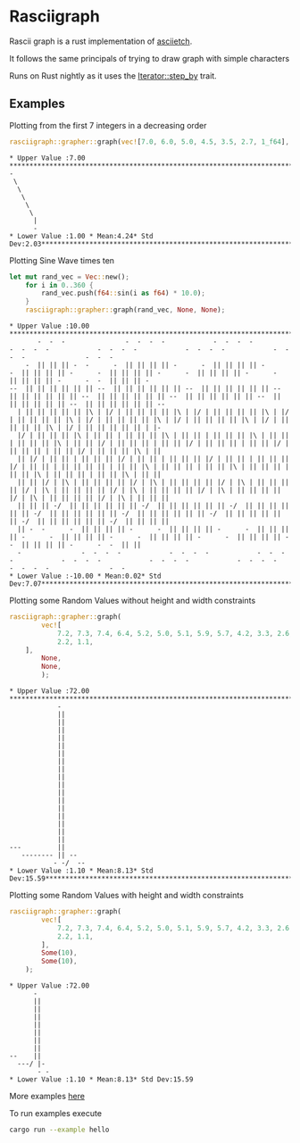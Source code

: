 # Rasciigraph

Rascii graph is a rust implementation of [asciietch](https://github.com/linkedin/asciietch).

It follows the same principals of trying to draw graph with simple characters

Runs on Rust nightly as it uses the [Iterator::step_by](https://doc.rust-lang.org/std/iter/trait.Iterator.html#method.step_by) trait.

## Examples

Plotting from the first 7 integers in a decreasing order
```rust
rasciigraph::grapher::graph(vec![7.0, 6.0, 5.0, 4.5, 3.5, 2.7, 1_f64], None, None);
```

```
* Upper Value :7.00 ****************************************************************************************************************************************************************
-
 \
  \
   \
    \
     \
      |
      -
* Lower Value :1.00 * Mean:4.24* Std Dev:2.03***************************************************************************************************************************************
```

Plotting Sine Wave times ten
```rust
let mut rand_vec = Vec::new();
    for i in 0..360 {
        rand_vec.push(f64::sin(i as f64) * 10.0);
    }
    rasciigraph::grapher::graph(rand_vec, None, None);

```

```
* Upper Value :10.00 ***************************************************************************************************************************************************************
       -  -  -               -  -  -  -            -  -  -  -            -  -  -  -            -  -  -  -            -  -  -  -            -  -  -  -               -  -  -
    -  || || || -  -      -  || || || || -      -  || || || || -      -  || || || || -      -  || || || || -      -  || || || || -      -  || || || || -      -  -  || || || -
--  || || || || || || --  || || || || || || --  || || || || || || --  || || || || || || --  || || || || || || --  || || || || || || --  || || || || || || --  || || || || || || --
  | || || || || || |\ | |/ | || || || || |\ | |/ | || || || || |\ | |/ | || || || || |\ | |/ | || || || || |\ | |/ | || || || || |\ | |/ | || || || || |\ | |/ | || || || || || | |-
  |/ | || || || |\ | || || | || || || |\ | || || | || || || |\ | || || | || || || |\ | || || |/ | || || || | || || |/ | || || || | || || |/ | || || || | || || |/ | || || || |\ | ||
  || |/ | || || | || || || |/ | || || | || || || |/ | || || | || || || |/ | || || | || || || || | || || |\ | || || || | || || |\ | || || || | || || |\ | || || || | || || |\ | || ||
  || || |/ | |\ | || || || || |/ | |\ | || || || || |/ | |\ | || || || || |/ | |\ | || || || || |/ | |\ | || || || || |/ | |\ | || || || || |/ | |\ | || || || || |/ | |\ | || || ||
  || || || -/  || || || || || || -/  || || || || || || -/  || || || || || || -/  || || || || || || -/  || || || || || || -/  || || || || || || -/  || || || || || || -/  || || || ||
  || -  -      -  || || || || -      -  || || || || -      -  || || || || -      -  || || || || -      -  || || || || -      -  || || || || -      -  || || || || -      -  -  || ||
  -               -  -  -  -            -  -  -  -            -  -  -  -            -  -  -  -            -  -  -  -            -  -  -  -            -  -  -  -               -  -
* Lower Value :-10.00 * Mean:0.02* Std Dev:7.07*************************************************************************************************************************************
```

Plotting some Random Values without height and width constraints
```rust
rasciigraph::grapher::graph(
        vec![
            7.2, 7.3, 7.4, 6.4, 5.2, 5.0, 5.1, 5.9, 5.7, 4.2, 3.3, 2.6, 72.0, 2.1, 2.3, 3.2, 6.2,
            2.2, 1.1,
    ],
        None,
        None,
        );
```

```
* Upper Value :72.00 ***************************************************************************************************************************************************************
            -
            ||
            ||
            ||
            ||
            ||
            ||
            ||
            ||
            ||
            ||
            ||
            ||
            ||
            ||
            ||
            ||
            ||
---         ||
   -------- || --
           - -/  --
* Lower Value :1.10 * Mean:8.13* Std Dev:15.59**************************************************************************************************************************************
```

Plotting some Random Values with height and width constraints

```rust
rasciigraph::grapher::graph(
        vec![
            7.2, 7.3, 7.4, 6.4, 5.2, 5.0, 5.1, 5.9, 5.7, 4.2, 3.3, 2.6, 72.0, 2.1, 2.3, 3.2, 6.2,
            2.2, 1.1,
        ],
        Some(10),
        Some(10),
    );
```


```
* Upper Value :72.00
      -
      ||
      ||
      ||
      ||
      ||
      ||
      ||
--    ||
  ---/ |-
       - -
* Lower Value :1.10 * Mean:8.13* Std Dev:15.59
```

More examples [here](https://github.com/DeltaManiac/rascii/blob/master/examples/hello.rs)

To run examples execute 
```sh
cargo run --example hello
```
